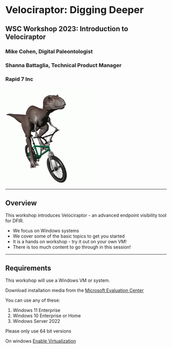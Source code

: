 <!-- .slide: class="title" -->

<h1 style="font-size: 4ex">Velociraptor: Digging Deeper</h1>

<div class="inset">

## WSC Workshop 2023: Introduction to Velociraptor

### Mike Cohen, Digital Paleontologist
### Shanna Battaglia, Technical Product Manager
### Rapid 7 Inc

</div>

<img src="/resources/velo_bike.gif" class="fixed" style=" right: 0px;  bottom: 00px; height: 300px; z-index: -10;"/>

---

<!-- .slide: class="content" -->
## Overview

This workshop introduces Velociraptor - an advanced endpoint
visibility tool for DFIR.

* We focus on Windows systems
* We cover some of the basic topics to get you started
* It is a hands on workshop - try it out on your own VM!
* There is too much content to go through in this session!

---

<!-- .slide: class="content small-font" -->
## Requirements

This workshop will use a Windows VM or system.

Download installation media from the [Microsoft Evaluation Center](https://www.microsoft.com/en-us/evalcenter)

You can use any of these:
1. Windows 11 Enterprise
2. Windows 10 Enterprise or Home
3. Windows Server 2022

Please only use 64 bit versions

On windows [Enable Virtualization](https://support.microsoft.com/en-us/windows/enable-virtualization-on-windows-11-pcs-c5578302-6e43-4b4b-a449-8ced115f58e1)
